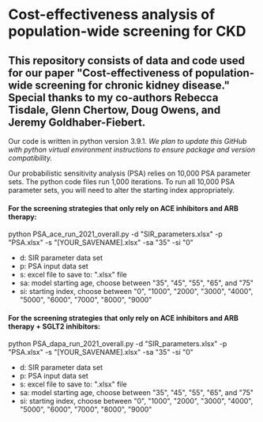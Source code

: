 # Cost-effectiveness analysis of population-wide screening for CKD 

## This repository consists of data and code used for our paper "Cost-effectiveness of population-wide screening for chronic kidney disease." Special thanks to my co-authors Rebecca Tisdale, Glenn Chertow, Doug Owens, and Jeremy Goldhaber-Fiebert.

Our code is written in python version 3.9.1. *We plan to update this GitHub with python virtual environment instructions to ensure package and version compatibility.*

Our probabilistic sensitivity analysis (PSA) relies on 10,000 PSA parameter sets. The python code files run 1,000 iterations. To run all 10,000 PSA parameter sets, you will need to alter the starting index appropriately. 

#### For the screening strategies that only rely on ACE inhibitors and ARB therapy: 

python PSA_ace_run_2021_overall.py -d "SIR_parameters.xlsx" -p "PSA.xlsx" -s "[YOUR_SAVENAME].xlsx" -sa "35" -si "0"

- d: SIR parameter data set 
- p: PSA input data set 
- s: excel file to save to: ".xlsx" file 
- sa: model starting age, choose between "35", "45", "55", "65", and "75" 
- si: starting index, choose between "0", "1000", "2000", "3000", "4000", "5000", "6000", "7000", "8000", "9000"

#### For the screening strategies that only rely on ACE inhibitors and ARB therapy + SGLT2 inhibitors: 

python PSA_dapa_run_2021_overall.py -d "SIR_parameters.xlsx" -p "PSA.xlsx" -s "[YOUR_SAVENAME].xlsx" -sa "35" -si "0"

- d: SIR parameter data set 
- p: PSA input data set 
- s: excel file to save to: ".xlsx" file 
- sa: model starting age, choose between "35", "45", "55", "65", and "75" 
- si: starting index, choose between "0", "1000", "2000", "3000", "4000", "5000", "6000", "7000", "8000", "9000"
